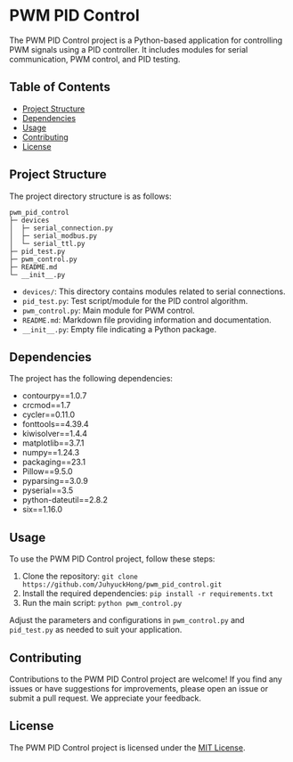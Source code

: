 # PWM PID Control

The PWM PID Control project is a Python-based application for controlling PWM signals using a PID controller. It includes modules for serial communication, PWM control, and PID testing.

## Table of Contents

- [Project Structure](#project-structure)
- [Dependencies](#dependencies)
- [Usage](#usage)
- [Contributing](#contributing)
- [License](#license)

## Project Structure

The project directory structure is as follows:

```
pwm_pid_control
├─ devices
│  ├─ serial_connection.py
│  ├─ serial_modbus.py
│  └─ serial_ttl.py
├─ pid_test.py
├─ pwm_control.py
├─ README.md
└─ __init__.py
```

- `devices/`: This directory contains modules related to serial connections.
- `pid_test.py`: Test script/module for the PID control algorithm.
- `pwm_control.py`: Main module for PWM control.
- `README.md`: Markdown file providing information and documentation.
- `__init__.py`: Empty file indicating a Python package.

## Dependencies

The project has the following dependencies:

- contourpy==1.0.7
- crcmod==1.7
- cycler==0.11.0
- fonttools==4.39.4
- kiwisolver==1.4.4
- matplotlib==3.7.1
- numpy==1.24.3
- packaging==23.1
- Pillow==9.5.0
- pyparsing==3.0.9
- pyserial==3.5
- python-dateutil==2.8.2
- six==1.16.0

## Usage

To use the PWM PID Control project, follow these steps:

1. Clone the repository: `git clone https://github.com/JuhyuckHong/pwm_pid_control.git`
2. Install the required dependencies: `pip install -r requirements.txt`
3. Run the main script: `python pwm_control.py`

Adjust the parameters and configurations in `pwm_control.py` and `pid_test.py` as needed to suit your application.

## Contributing

Contributions to the PWM PID Control project are welcome! If you find any issues or have suggestions for improvements, please open an issue or submit a pull request. We appreciate your feedback.

## License

The PWM PID Control project is licensed under the [MIT License](LICENSE).
